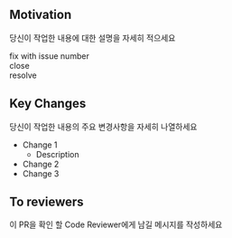 ## Motivation

당신이 작업한 내용에 대한 설명을 자세히 적으세요

<!-- Choose type of work you do -->

fix with issue number <br>
close <br>
resolve <br>

## Key Changes

당신이 작업한 내용의 주요 변경사항을 자세히 나열하세요

- Change 1
  - Description
- Change 2
- Change 3

## To reviewers

이 PR을 확인 할 Code Reviewer에게 남길 메시지를 작성하세요

